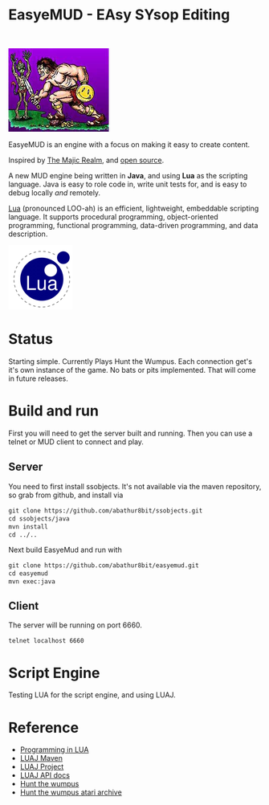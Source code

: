 # EasyeMUD - EAsy SYsop Editing
<br/>

![](img/easyemud/barb.jpg)

EasyeMUD is an engine with a focus on making it easy to create content.

Inspired by [The Majic Realm](https://www.facebook.com/groups/868161636530458), and [open source][repo].

A new MUD engine being written in **Java**, and using **Lua** as the scripting language. Java is easy to role code in, write unit tests for, and is easy to debug locally *and* remotely.

[Lua] (pronounced LOO-ah) is an efficient, lightweight, embeddable scripting language. It supports procedural programming, object-oriented programming, functional programming, data-driven programming, and data description.

![](img/easyemud/lua-logo.gif)

[lua]: https://www.lua.org
[repo]: https://github.com/abathur8bit/easyemud

# Status
Starting simple. Currently Plays Hunt the Wumpus. Each connection get's it's own instance of the game. No bats or pits implemented. That will come in future releases. 

# Build and run
First you will need to get the server built and running. Then you can use a telnet or MUD client to connect and play. 

## Server
You need to first install ssobjects. It's not available via the maven repository, so grab from github, and install via 

    git clone https://github.com/abathur8bit/ssobjects.git
    cd ssobjects/java
    mvn install 
    cd ../..

Next build EasyeMud and run with

    git clone https://github.com/abathur8bit/easyemud.git
    cd easyemud
    mvn exec:java
    
## Client
The server will be running on port 6660. 

    telnet localhost 6660


# Script Engine
Testing LUA for the script engine, and using LUAJ. 

# Reference
- [Programming in LUA](https://www.lua.org/pil/contents.html)
- [LUAJ Maven](https://mvnrepository.com/artifact/org.luaj/luaj-jse)
- [LUAJ Project](https://github.com/luaj/luaj)
- [LUAJ API docs](http://luaj.org/luaj/3.0/api/overview-summary.html)
- [Hunt the wumpus](https://en.wikipedia.org/wiki/Hunt_the_Wumpus)
- [Hunt the wumpus atari archive](https://www.atariarchives.org/bcc1/showpage.php?page=249)
